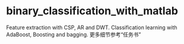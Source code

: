 # binary_classification_with_matlab
Feature extraction with CSP, AR and DWT. Classification learning with AdaBoost, Boosting and bagging.
  更多细节参考“任务书”
